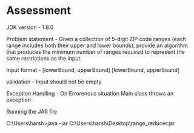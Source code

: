 # Assessment
JDK version - 1.8.0

Problem statement -
Given a collection of 5-digit ZIP code ranges (each range includes both their upper and lower bounds), provide an algorithm that produces the minimum number of ranges required to represent the same restrictions as the input.
 

Input format - [lowerBound, upperBound] [lowerBound, upperBound]

validation - Input should not be empty 

Exception Handling - On Errorenous situation Main class throws an exception


Running the JAR file

C:\Users\harsh>java -jar C:\Users\harsh\Desktop\range_reducer.jar
